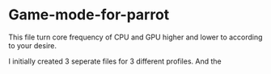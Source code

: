 # Game-mode-for-parrot
This file turn core frequency of CPU and GPU higher and lower to according to your desire.

I initially created 3 seperate files for 3 different profiles. 
And the
